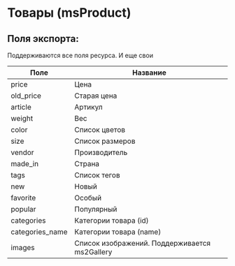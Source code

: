 # Товары (msProduct)

## Поля экспорта:

Поддерживаются все поля ресурса. И еще свои

| Поле |  Название |
| -- | -- |
| price | Цена |
| old_price | Старая цена | 
| article | Артикул |
| weight | Вес |
| color | Список цветов |
| size | Список размеров |
| vendor | Производитель |
| made_in | Страна |
| tags | Список тегов |
| new | Новый |
| favorite | Особый |
| popular | Популярный |
| categories | Категории товара (id) |
| categories_name | Категории товара (name) |
| images | Список изображений. Поддерживается ms2Gallery |
